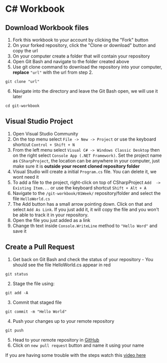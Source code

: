 # C# Workbook

## Download Workbook files
1. Fork this workbook to your account by clicking the "Fork" button
2. On your forked repository, click the "Clone or download" button and copy the url
3. On your computer create a folder that will contain your repository
4. Open Git Bash and navigate to the folder created above
5. Use git clone command to download the repository into your computer, **replace** `"url"` with the url from step 2.

```
git clone "url"
```
6. Navigate into the directory and leave the Git Bash open, we will use it later

```
cd git-workbook
```

## Visual Studio Project 

1. Open Visual Studio Community
2. On the top menu select `File -> New -> Project` or use the keyboard shortcut `Control + Shift + N`
3. From the left menu select `Visual C# -> Windows Classic Desktop` then on the right select `Console App (.NET Framework)`. Set the project name as `CSharpProject`, the location can be anywhere in your computer, just make sure it is **outside your recent cloned repository folder**
4. Visual Studio will create a initial `Program.cs` file. You can delete it, we wont need it
5. To add a file to the project, right-click on top of CSharpProject `Add  -> Existing Item...` or use the keyboard shortcut `Shift + Alt + A`
6. Navigate to the `/git-workbook/01Week/` repository/folder and select the file `HelloWorld.cs`
7. The Add button has a small arrow pointing down. Click on that and select `Add As Link`. If you just add it, it will copy the file and you won't be able to track it in your repository.
8. Open the file you just added as a link
9. Change th text inside `Console.WriteLine` method to `"Hello Word"` and save it


## Create a Pull Request
1. Get back on Git Bash and check the status of your repository - You should see the file HelloWorld.cs appear in red
```
git status
```
2. Stage the file using:
```
git add -A
```
3. Commit that staged file
```
git commit -m "Hello World"
```
4. Push your changes up to your remote repository
```
git push
```
5. Head to your remote repository in [GitHub](http://www.github.com)
6. Click on `new pull request` button and name it using your name


If you are having some trouble with the steps watch this [video here](https://www.youtube.com/embed/pMuEKpaYwec)
